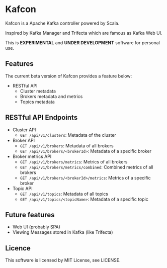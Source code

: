 # Kafcon
Kafcon is a Apache Kafka controller powered by Scala.

Inspired by Kafka Manager and Trifecta which are famous as Kafka Web UI.

This is **EXPERIMENTAL** and **UNDER DEVELOPMENT** software for personal use.

## Features
The current beta version of Kafcon provides a feature below:

* RESTful API
  * Cluster metadata
  * Brokers metadata and metrics
  * Topics metadata

## RESTful API Endpoints
* Cluster API
  * `GET /api/v1/clusters`: Metadata of the cluster
* Broker API
  * `GET /api/v1/brokers`: Metadata of all brokers
  * `GET /api/v1/brokers/<brokerId>`: Metadata of a specific broker
* Broker metrics API
  * `GET /api/v1/brokers/metrics`: Metrics of all brokers
  * `GET /api/v1/brokers/metrics/combined`: Combined metrics of all brokers
  * `GET /api/v1/brokers/<brokerId>/metrics`: Metrics of a specific broker
* Topic API
  * `GET /api/v1/topics`: Metadata of all topics
  * `GET /api/v1/topics/<topicName>`: Metadata of a specific topic

## Future features

* Web UI (probably SPA)
* Viewing Messages stored in Kafka (like Trifecta)

## Licence

This software is licensed by MIT License, see LICENSE.
